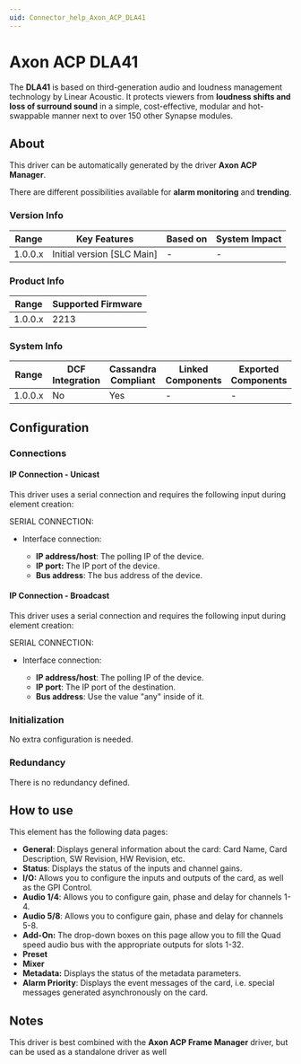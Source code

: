 ```yaml
---
uid: Connector_help_Axon_ACP_DLA41
---
```


# Axon ACP DLA41

The **DLA41** is based on third-generation audio and loudness management technology by Linear Acoustic. It protects viewers from **loudness shifts and loss of surround sound** in a simple, cost-effective, modular and hot-swappable manner next to over 150 other Synapse modules.

## About

This driver can be automatically generated by the driver **Axon ACP Manager**.

There are different possibilities available for **alarm monitoring** and **trending**.

### Version Info

| **Range** | **Key Features**             | **Based on** | **System Impact** |
|-----------|------------------------------|--------------|-------------------|
| 1.0.0.x   | Initial version \[SLC Main\] | \-           | \-                |

### Product Info

| **Range** | **Supported Firmware** |
|-----------|------------------------|
| 1.0.0.x   | 2213                   |

### System Info

| **Range** | **DCF Integration** | **Cassandra Compliant** | **Linked Components** | **Exported Components** |
|-----------|---------------------|-------------------------|-----------------------|-------------------------|
| 1.0.0.x   | No                  | Yes                     | \-                    | \-                      |

## Configuration

### Connections

#### IP Connection - Unicast

This driver uses a serial connection and requires the following input during element creation:

SERIAL CONNECTION:

- Interface connection:

  - **IP address/host**: The polling IP of the device.
  - **IP port:** The IP port of the device.
  - **Bus address**: The bus address of the device.

#### IP Connection - Broadcast

This driver uses a serial connection and requires the following input during element creation:

SERIAL CONNECTION:

- Interface connection:

  - **IP address/host**: The polling IP of the device.
  - **IP port**: The IP port of the destination.
  - **Bus address**: Use the value "any" inside of it.

### Initialization

No extra configuration is needed.

### Redundancy

There is no redundancy defined.

## How to use

This element has the following data pages:

- **General**: Displays general information about the card: Card Name, Card Description, SW Revision, HW Revision, etc.
- **Status**: Displays the status of the inputs and channel gains.
- **I/O:** Allows you to configure the inputs and outputs of the card, as well as the GPI Control.
- **Audio 1/4**: Allows you to configure gain, phase and delay for channels 1-4.
- **Audio 5/8**: Allows you to configure gain, phase and delay for channels 5-8.
- **Add-On:** The drop-down boxes on this page allow you to fill the Quad speed audio bus with the appropriate outputs for slots 1-32.
- **Preset**
- **Mixer**
- **Metadata:** Displays the status of the metadata parameters.
- **Alarm Priority**: Displays the event messages of the card, i.e. special messages generated asynchronously on the card.

## Notes

This driver is best combined with the **Axon ACP Frame Manager** driver, but can be used as a standalone driver as well
